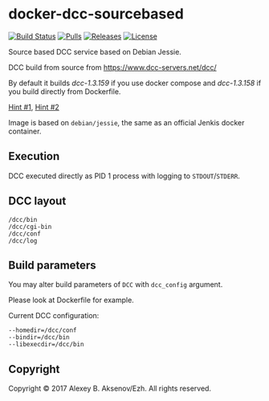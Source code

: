 docker-dcc-sourcebased
=======================
[![Build Status](https://travis-ci.org/ezh/docker-dcc-sourcebased.png?branch=master)](https://travis-ci.org/ezh/docker-dcc-sourcebased) [![Pulls](https://img.shields.io/docker/pulls/ezh1k/dcc.svg)](https://hub.docker.com/r/ezh1k/dcc/) [![Releases](https://img.shields.io/github/release/ezh/docker-dcc-sourcebased.svg)](https://github.com/ezh/docker-dcc-sourcebased/releases) [![License](https://img.shields.io/github/license/ezh/docker-dcc-sourcebased.svg)](https://github.com/ezh/docker-dcc-sourcebased/blob/master/LICENSE)

Source based DCC service based on Debian Jessie.

DCC build from source from https://www.dcc-servers.net/dcc/

By default it builds *dcc-1.3.159* if you use docker compose and *dcc-1.3.158* if you build directly from Dockerfile.

[Hint #1](https://github.com/ezh/docker-dcc-sourcebased/blob/master/docker/Dockerfile#L6),
[Hint #2](https://github.com/ezh/docker-dcc-sourcebased/blob/master/docker-compose.travis.yml#L7)

Image is based on `debian/jessie`, the same as an official Jenkis docker container.

Execution
---------

DCC executed directly as PID 1 process with logging to `STDOUT`/`STDERR`.

DCC layout
----------

```
/dcc/bin
/dcc/cgi-bin
/dcc/conf
/dcc/log
```

Build parameters
----------------

You may alter build parameters of `DCC` with `dcc_config` argument.

Please look at Dockerfile for example.

Current DCC configuration:

```
--homedir=/dcc/conf
--bindir=/dcc/bin
--libexecdir=/dcc/bin
```

Copyright
---------

Copyright © 2017 Alexey B. Aksenov/Ezh. All rights reserved.
